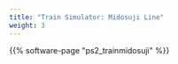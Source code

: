 ```yaml
---
title: "Train Simulator: Midosuji Line"
weight: 3
---
```


{{% software-page "ps2_trainmidosuji" %}}
